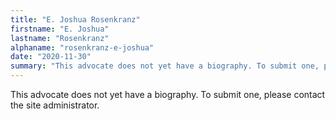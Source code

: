 ```yaml
---
title: "E. Joshua Rosenkranz"
firstname: "E. Joshua"
lastname: "Rosenkranz"
alphaname: "rosenkranz-e-joshua"
date: "2020-11-30"
summary: "This advocate does not yet have a biography. To submit one, please contact the site administrator."
---
```

This advocate does not yet have a biography. To submit one, please contact the site administrator.

